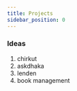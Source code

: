 ```yaml
---
title: Projects
sidebar_position: 0
---
```


### Ideas

1. chirkut
2. askdhaka
3. lenden
4. book management

